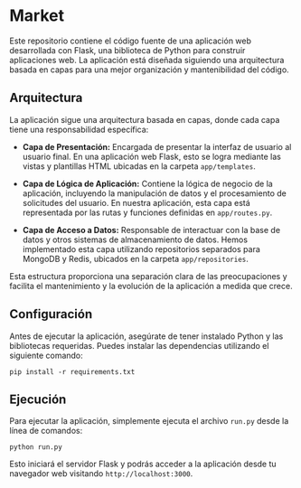 # Market

Este repositorio contiene el código fuente de una aplicación web desarrollada con Flask, una biblioteca de Python para construir aplicaciones web. La aplicación está diseñada siguiendo una arquitectura basada en capas para una mejor organización y mantenibilidad del código.

## Arquitectura

La aplicación sigue una arquitectura basada en capas, donde cada capa tiene una responsabilidad específica:

- **Capa de Presentación:** Encargada de presentar la interfaz de usuario al usuario final. En una aplicación web Flask, esto se logra mediante las vistas y plantillas HTML ubicadas en la carpeta `app/templates`.

- **Capa de Lógica de Aplicación:** Contiene la lógica de negocio de la aplicación, incluyendo la manipulación de datos y el procesamiento de solicitudes del usuario. En nuestra aplicación, esta capa está representada por las rutas y funciones definidas en `app/routes.py`.

- **Capa de Acceso a Datos:** Responsable de interactuar con la base de datos y otros sistemas de almacenamiento de datos. Hemos implementado esta capa utilizando repositorios separados para MongoDB y Redis, ubicados en la carpeta `app/repositories`.

Esta estructura proporciona una separación clara de las preocupaciones y facilita el mantenimiento y la evolución de la aplicación a medida que crece.

## Configuración

Antes de ejecutar la aplicación, asegúrate de tener instalado Python y las bibliotecas requeridas. Puedes instalar las dependencias utilizando el siguiente comando:

```
pip install -r requirements.txt
```


## Ejecución

Para ejecutar la aplicación, simplemente ejecuta el archivo `run.py` desde la línea de comandos:

```
python run.py
```


Esto iniciará el servidor Flask y podrás acceder a la aplicación desde tu navegador web visitando `http://localhost:3000`.


